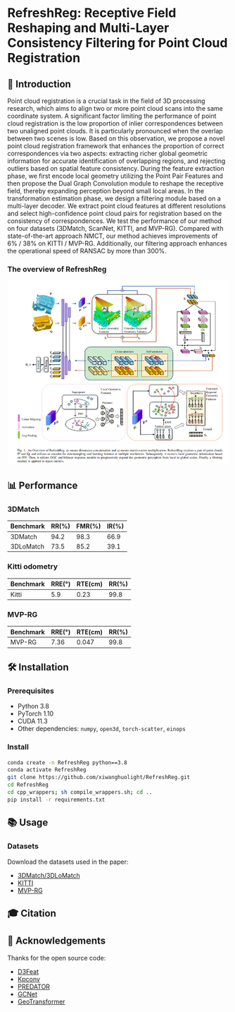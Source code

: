 # RefreshReg: Receptive Field Reshaping and Multi-Layer Consistency Filtering for Point Cloud Registration



## 🌟 Introduction

Point cloud registration is a crucial task in the field of 3D processing research, which aims to align two or more point cloud scans into the same coordinate system. A significant factor limiting the performance of point cloud registration is the low proportion of inlier correspondences between two unaligned point clouds. It is particularly pronounced when the overlap between two scenes is low. Based on this observation, we propose a novel point cloud registration framework that enhances the proportion of correct correspondences via two aspects: extracting richer global geometric information for accurate identification of overlapping regions, and rejecting outliers based on spatial feature consistency. During the feature extraction phase, we first encode local geometry utilizing the Point Pair Features and then propose the Dual Graph Convolution module to reshape the receptive field, thereby expanding perception beyond small local areas. In the transformation estimation phase, we design a filtering module based on a multi-layer decoder. We extract point cloud features at different resolutions and select high-confidence point cloud pairs for registration based on the consistency of correspondences. We test the performance of our method on four datasets (3DMatch, ScanNet, KITTI, and MVP-RG). Compared with state-of-the-art approach NMCT, our method achieves improvements of 6% / 38% on KITTI / MVP-RG. Additionally, our filtering approach enhances the operational speed of RANSAC by more than 300%.
### The overview of RefreshReg
![image](https://github.com/xiwanghuolight/RefreshReg/blob/main/assets/fig1.png)

## 📊 Performance

### 3DMatch
| Benchmark |   RR(%)  |  FMR(%)  |   IR(%)  |
|---------- |-------|-------|-------|
| 3DMatch   | 94.2 | 98.3 | 66.9 |
| 3DLoMatch | 73.5 | 85.2 | 39.1 |

### Kitti odometry
| Benchmark | RRE(°) | RTE(cm)  |  RR(%)  |
|---------- |-----|------|------|
|   Kitti   | 5.9 | 0.23 | 99.8|

### MVP-RG
| Benchmark | RRE(°) | RTE(cm)  |  RR(%)  |
|---------- |-----|------|------|
|   MVP-RG   | 7.36 | 0.047 | 99.8|


## 🛠️ Installation

### Prerequisites
- Python 3.8
- PyTorch 1.10
- CUDA 11.3
- Other dependencies: `numpy`, `open3d`, `torch-scatter`, `einops`

### Install
```bash
conda create -n RefreshReg python==3.8
conda activate RefreshReg
git clone https://github.com/xiwanghuolight/RefreshReg.git
cd RefreshReg
cd cpp_wrappers; sh compile_wrappers.sh; cd ..
pip install -r requirements.txt
```

## 📚 Usage

### Datasets
Download the datasets used in the paper:
- [3DMatch/3DLoMatch](https://github.com/prs-eth/OverlapPredator)
- [KITTI](https://www.cvlibs.net/datasets/kitti/eval_odometry.php)
- [MVP-RG](https://mvp-dataset.github.io/MVP/Registration.html)

## 🎓 Citation

## 🙏 Acknowledgements

Thanks for the open source code:
- [D3Feat](https://github.com/XuyangBai/D3Feat.pytorch)
- [Kpconv](https://github.com/HuguesTHOMAS/KPConv-PyTorch)
- [PREDATOR](https://github.com/prs-eth/OverlapPredator)
- [GCNet](https://github.com/zhulf0804/GCNet)
- [GeoTransformer](https://github.com/qinzheng93/GeoTransformer)
